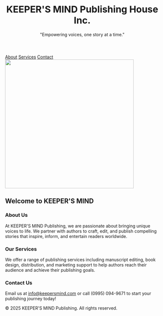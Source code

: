<!DOCTYPE html>
<html lang="en">
<head>
    <meta charset="UTF-8">
    <meta name="viewport" content="width=device-width, initial-scale=1.0">
 
</head>
<body>
    <header>
        <h1 style="font-size:30px;">KEEPER'S MIND Publishing House Inc.</h1>
        <p>"Empowering voices, one story at a time."</p>
    </header>
    <nav>
        <a href="#about">About</a>
        <a href="#services">Services</a>
        <a href="#contact">Contact</a>
    </nav>
    <img src="kmlogo.jpeg" width="420"alt="">
    <section class="hero">
        <h2>Welcome to KEEPER'S MIND</h2>
    </section>
    <section class="content" id="about">
        <h3>About Us</h3>
        <p>At KEEPER'S MIND Publishing, we are passionate about bringing unique voices to life. We partner with authors to craft, edit, and publish compelling stories that inspire, inform, and entertain readers worldwide.</p>
    </section>
    <section class="content" id="services">
        <h3>Our Services</h3>
        <p>We offer a range of publishing services including manuscript editing, book design, distribution, and marketing support to help authors reach their audience and achieve their publishing goals.</p>
    </section>
    <section class="content" id="contact">
        <h3>Contact Us</h3>
        <p>Email us at <a href="mailto: zarateneco6@gmail.com">info@keepersmind.com</a> or call (0995) 094-9671 to start your publishing journey today!</p>
    </section>
    <footer>
        &copy; 2025 KEEPER'S MIND Publishing. All rights reserved.
    </footer>
</body>
</html>

